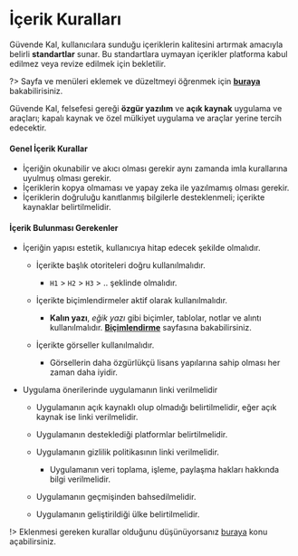 # İçerik Kuralları

Güvende Kal, kullanıcılara sunduğu içeriklerin kalitesini artırmak amacıyla belirli **standartlar** sunar. Bu standartlara uymayan içerikler platforma kabul edilmez veya revize edilmek için bekletilir.

?> Sayfa ve menüleri eklemek ve düzeltmeyi öğrenmek için [**buraya**](https://guvendekal.org/#/ekleme) bakabilirisiniz.

Güvende Kal, felsefesi gereği **özgür yazılım** ve **açık kaynak** uygulama ve araçları; kapalı kaynak ve özel mülkiyet uygulama ve araçlar yerine tercih edecektir. 


#### Genel İçerik Kurallar

* İçeriğin okunabilir ve akıcı olması gerekir aynı zamanda imla kurallarına uyulmuş olması gerekir.
* İçeriklerin kopya olmaması ve yapay zeka ile yazılmamış olması gerekir.
* İçeriklerin doğruluğu kanıtlanmış bilgilerle desteklenmeli; içerikte kaynaklar belirtilmelidir.

#### İçerik Bulunması Gerekenler

* İçeriğin yapısı estetik, kullanıcıya hitap edecek şekilde olmalıdır.

    * İçerikte başlık otoriteleri doğru kullanılmalıdır.

        * `H1` > `H2` > `H3` > .. şeklinde olmalıdır.

    * İçerikte biçimlendirmeler aktif olarak kullanılmalıdır.

        * **Kalın yazı**, *eğik yazı* gibi biçimler, tablolar, notlar ve alıntı kullanılmalıdır. [**Biçimlendirme**](https://guvendekal.org/#/bicimlendirme) sayfasına bakabilirsiniz.

    * İçerikte görseller kullanılmalıdır.

        * Görsellerin daha özgürlükçü lisans yapılarına sahip olması her zaman daha iyidir.

* Uygulama önerilerinde uygulamanın linki verilmelidir

    * Uygulamanın açık kaynaklı olup olmadığı belirtilmelidir, eğer açık kaynak ise linki verilmelidir.

    * Uygulamanın desteklediği platformlar belirtilmelidir.

    * Uygulamanın gizlilik politikasının linki verilmelidir.

        * Uygulamanın veri toplama, işleme, paylaşma hakları hakkında bilgi verilmelidir.

    * Uygulamanın geçmişinden bahsedilmelidir.

    * Uygulamanın geliştirildiği ülke belirtilmelidir.

!> Eklenmesi gereken kurallar olduğunu düşünüyorsanız [buraya](https://github.com/GokturkTalha/guvendekal.org/issues) konu açabilirsiniz.








